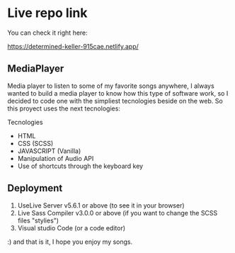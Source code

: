 # Live repo link

You can check it right here:

https://determined-keller-915cae.netlify.app/


## MediaPlayer

Media player to listen to some of my favorite songs anywhere, I always wanted to build a media player to know how this type of software work, so I decided to code one with the simpliest tecnologies beside on the web.
So this proyect uses the next tecnologies:

Tecnologies

-   HTML
-   CSS (SCSS)
-   JAVASCRIPT (Vanilla)
-   Manipulation of Audio API
-   Use of shortcuts through the keyboard key

## Deployment

1. UseLive Server v5.6.1 or above (to see it in your browser)
2. Live Sass Compiler v3.0.0 or above (if you want to change the SCSS files "stylies")
3. Visual studio Code (or a code editor)

:) and that is it, I hope you enjoy my songs.
